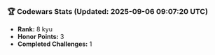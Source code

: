 ### 🏆 Codewars Stats (Updated: 2025-09-06 09:07:20 UTC)

- **Rank:** 8 kyu
- **Honor Points:** 3
- **Completed Challenges:** 1
